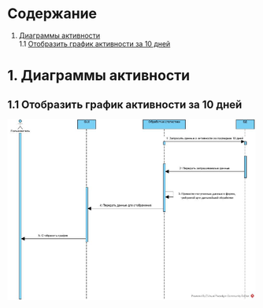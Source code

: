 # Содержание
1. [Диаграммы активности](#1)<br>
1.1 [Отобразить график активности за 10 дней](#1.1)<br>

# 1. Диаграммы активности<a name="1"/>

## 1.1 Отобразить график активности за 10 дней<a name="1.1"/>
![](https://github.com/PeterZhukovetc/Smart-Step-Counter/blob/master/Documentation/Diagrams/Sequence/ShowStatistics_.jpg)
